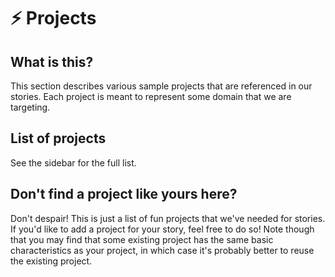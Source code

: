 # ⚡ Projects

## What is this?

This section describes various sample projects that are referenced in our stories. Each project is meant to represent some domain that we are targeting.

## List of projects

See the sidebar for the full list.

## Don't find a project like yours here?

Don't despair! This is just a list of fun projects that we've needed for stories. If you'd like to add a project for your story, feel free to do so! Note though that you may find that some existing project has the same basic characteristics as your project, in which case it's probably better to reuse the existing project.
